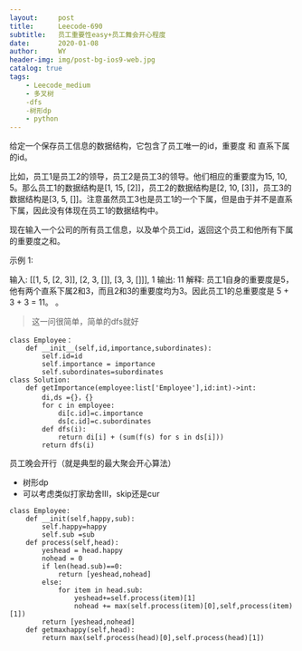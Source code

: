 ```yaml
---
layout:     post
title:      Leecode-690
subtitle:   员工重要性easy+员工舞会开心程度
date:       2020-01-08
author:     WY
header-img: img/post-bg-ios9-web.jpg
catalog: true
tags:
    - Leecode_medium
    - 多叉树
    -dfs
    -树形dp
    - python
---
```


给定一个保存员工信息的数据结构，它包含了员工唯一的id，重要度 和 直系下属的id。

比如，员工1是员工2的领导，员工2是员工3的领导。他们相应的重要度为15, 10, 5。那么员工1的数据结构是[1, 15, [2]]，员工2的数据结构是[2, 10, [3]]，员工3的数据结构是[3, 5, []]。注意虽然员工3也是员工1的一个下属，但是由于并不是直系下属，因此没有体现在员工1的数据结构中。

现在输入一个公司的所有员工信息，以及单个员工id，返回这个员工和他所有下属的重要度之和。

示例 1:

输入: [[1, 5, [2, 3]], [2, 3, []], [3, 3, []]], 1
输出: 11
解释:
员工1自身的重要度是5，他有两个直系下属2和3，而且2和3的重要度均为3。因此员工1的总重要度是 5 + 3 + 3 = 11。
。
> 这一问很简单，简单的dfs就好

```
class Employee：
    def __init__(self,id,importance,subordinates):
        self.id=id
        self.importance = importance
        self.subordinates=subordinates
class Solution:
    def getImportance(employee:list['Employee'],id:int)->int:
        di,ds ={}，{}
        for c in employee:
            di[c.id]=c.importance
            ds[c.id]=c.subordinates
        def dfs(i):
            return di[i] + (sum(f(s) for s in ds[i]))
        return dfs(i)

```

员工晚会开行（就是典型的最大聚会开心算法）
- 树形dp
- 可以考虑类似打家劫舍III，skip还是cur

```
class Employee:
    def __init(self,happy,sub):
        self.happy=happy
        self.sub =sub
    def process(self,head):
        yeshead = head.happy
        nohead = 0
        if len(head.sub)==0:
            return [yeshead,nohead]
        else:
            for item in head.sub:
                yeshead+=self.process(item)[1]
                nohead += max(self.process(item)[0],self,process(item)[1])
        return [yeshead,nohead]
    def getmaxhappy(self,head):
        return max(self.process(head)[0],self.process(head)[1])
```
